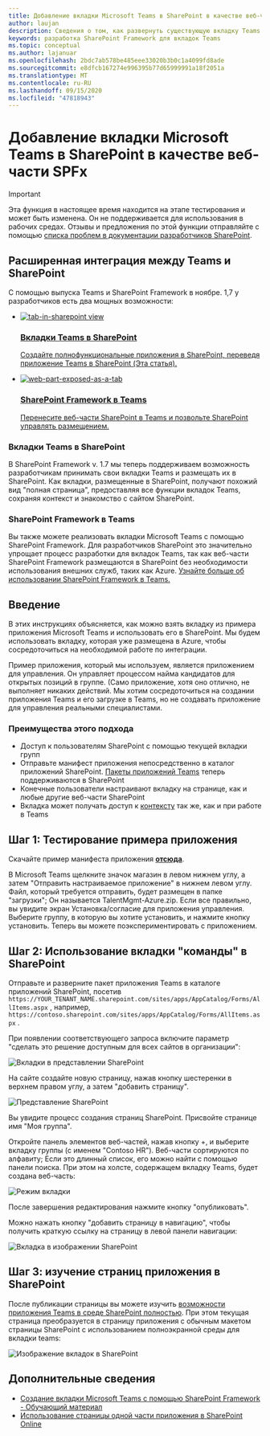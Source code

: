 ```yaml
---
title: Добавление вкладки Microsoft Teams в SharePoint в качестве веб-части SPFx
author: laujan
description: Сведения о том, как развернуть существующую вкладку Teams в SharePoint в качестве веб-части SharePoint Framework.
keywords: разработка SharePoint Framework для вкладок Teams
ms.topic: conceptual
ms.author: lajanuar
ms.openlocfilehash: 2bdc7ab578be485eee33020b3b0c1a4099fd8ade
ms.sourcegitcommit: e8dfcb167274e996395b77d65999991a18f2051a
ms.translationtype: MT
ms.contentlocale: ru-RU
ms.lasthandoff: 09/15/2020
ms.locfileid: "47818943"
---
```

# <a name="adding-a-microsoft-teams-tab-in-sharepoint-as-an-spfx-web-part"></a>Добавление вкладки Microsoft Teams в SharePoint в качестве веб-части SPFx

> [!IMPORTANT]
> Эта функция в настоящее время находится на этапе тестирования и может быть изменена. Он не поддерживается для использования в рабочих средах. Отзывы и предложения по этой функции отправляйте с помощью [списка проблем в документации разработчиков SharePoint](https://github.com/SharePoint/sp-dev-docs/issues).

## <a name="rich-integration-between-teams-and-sharepoint"></a>Расширенная интеграция между Teams и SharePoint

С помощью выпуска Teams и SharePoint Framework в ноябре. 1,7 у разработчиков есть два мощных возможности:

<ul  class="panelContent cardsC">
<li>
    <a href="#introduction">
        <div class="cardSize">
            <div class="cardPadding">
                <div class="card">
                    <div class="cardImageOuter">
                        <div class="cardImage bgdAccent1">
                            <img src="~/assets/images/tabs/tabs-in-sharepoint/image084.png" alt="tab-in-sharepoint view"/>
                        </div>
                    </div>
                    <div class="cardText">
                        <h3>Вкладки Teams в SharePoint</h3>
                        <p>Создайте полнофункциональные приложения в SharePoint, переведя приложение Teams в SharePoint (Эта статья).</p>
                    </div>
                </div>
            </div>
        </div>
    </a>
</li>
<li>
    <a href="https://docs.microsoft.com/sharepoint/dev/spfx/web-parts/get-started/using-web-part-as-ms-teams-tab">
        <div class="cardSize">
            <div class="cardPadding">
                <div class="card">
                    <div class="cardImageOuter">
                        <div class="cardImage bgdAccent1">
                            <img src="~/assets/images/tabs/tabs-in-sharepoint/SharePoint-web-part-exposed-as-a-Tab-in-Microsoft-Teams.png" alt="web-part-exposed-as-a-tab" />
                        </div>
                    </div>
                    <div class="cardText">
                        <h3>SharePoint Framework в Teams</h3>
                        <p>Перенесите веб-части SharePoint в Teams и позвольте SharePoint управлять размещением.</p>
                    </div>
                </div>
            </div>
        </div>
    </a>
</li>
</ul>

### <a name="teams-tabs-in-sharepoint"></a>Вкладки Teams в SharePoint

В SharePoint Framework v. 1.7 мы теперь поддерживаем возможность разработчикам принимать свои вкладки Teams и размещать их в SharePoint. Как вкладки, размещенные в SharePoint, получают похожий вид "полная страница", предоставляя все функции вкладок Teams, сохраняя контекст и знакомство с сайтом SharePoint.

### <a name="sharepoint-framework-in-teams"></a>SharePoint Framework в Teams

Вы также можете реализовать вкладки Microsoft Teams с помощью SharePoint Framework. Для разработчиков SharePoint это значительно упрощает процесс разработки для вкладок Teams, так как веб-части SharePoint Framework размещаются в SharePoint без необходимости использования внешних служб, таких как Azure. [Узнайте больше об использовании SharePoint Framework в Teams.](/sharepoint/dev/spfx/web-parts/get-started/using-web-part-as-ms-teams-tab)

## <a name="introduction"></a>Введение

В этих инструкциях объясняется, как можно взять вкладку из примера приложения Microsoft Teams и использовать его в SharePoint. Мы будем использовать вкладку, которая уже размещена в Azure, чтобы сосредоточиться на необходимой работе по интеграции.

Пример приложения, который мы используем, является приложением для управления. Он управляет процессом найма кандидатов для открытых позиций в группе. (Само приложение, хотя оно отлично, не выполняет никаких действий. Мы хотим сосредоточиться на создании приложения Teams и его загрузке в Teams, но не создавать приложение для управления реальными специалистами.

### <a name="benefits-of-this-approach"></a>Преимущества этого подхода

- Доступ к пользователям SharePoint с помощью текущей вкладки групп
- Отправьте манифест приложения непосредственно в каталог приложений SharePoint. [Пакеты приложений Teams](~/concepts/build-and-test/apps-package.md) теперь поддерживаются в SharePoint
- Конечные пользователи настраивают вкладку на странице, как и любые другие веб-части SharePoint
- Вкладка может получать доступ к [контексту](~/tabs/how-to/access-teams-context.md) так же, как и при работе в Teams

## <a name="step-1-testing-the-sample-app"></a>Шаг 1: Тестирование примера приложения

Скачайте пример манифеста приложения [**отсюда**](https://github.com/MicrosoftDocs/msteams-docs/raw/master/msteams-platform/assets/downloads/TalentMgmt-Azure.zip).

В Microsoft Teams щелкните значок магазин в левом нижнем углу, а затем "Отправить настраиваемое приложение" в нижнем левом углу. Файл, который требуется отправить, будет размещен в папке "загрузки"; Он называется TalentMgmt-Azure.zip. Если все правильно, вы увидите экран Установка/согласие для приложения управления. Выберите группу, в которую вы хотите установить, и нажмите кнопку установить. Теперь вы можете поэкспериментировать с приложением.

## <a name="step-2-using-the-teams-tab-in-sharepoint"></a>Шаг 2: Использование вкладки "команды" в SharePoint

Отправьте и разверните пакет приложения Teams в каталоге приложений SharePoint, посетив `https://YOUR_TENANT_NAME.sharepoint.com/sites/apps/AppCatalog/Forms/AllItems.aspx` , например, `https://contoso.sharepoint.com/sites/apps/AppCatalog/Forms/AllItems.aspx` .

При появлении соответствующего запроса включите параметр "сделать это решение доступным для всех сайтов в организации":

![Вкладки в представлении SharePoint](~/assets/images/tabs/tabs-in-sharepoint/image065.png)

На сайте создайте новую страницу, нажав кнопку шестеренки в верхнем правом углу, а затем "добавить страницу".

![Представление SharePoint](~/assets/images/tabs/tabs-in-sharepoint/image066.png)

Вы увидите процесс создания страниц SharePoint. Присвойте странице имя "Моя группа".

Откройте панель элементов веб-частей, нажав кнопку +, и выберите вкладку группы (с именем "Contoso HR"). Веб-части сортируются по алфавиту; Если это длинный список, его можно найти с помощью панели поиска. При этом на холсте, содержащем вкладку Teams, будет создана веб-часть:

![Режим вкладки](~/assets/images/tabs/tabs-in-sharepoint/image071.png)

После завершения редактирования нажмите кнопку "опубликовать".

Можно нажать кнопку "добавить страницу в навигацию", чтобы получить краткую ссылку на страницу в левой панели навигации:

![Вкладка в изображении SharePoint](~/assets/images/tabs/tabs-in-sharepoint/image073.png)

## <a name="step-3-explore-app-pages-in-sharepoint"></a>Шаг 3: изучение страниц приложения в SharePoint

После публикации страницы вы можете изучить [возможности приложения Teams в среде SharePoint полностью](/sharepoint/dev/spfx/web-parts/single-part-app-pages). При этом текущая страница преобразуется в страницу приложения с обычным макетом страницы SharePoint с использованием полноэкранной среды для вкладки teams:

![Изображение вкладок в SharePoint](~/assets/images/tabs/tabs-in-sharepoint/image085.png)

## <a name="more-information"></a>Дополнительные сведения

- [Создание вкладки Microsoft Teams с помощью SharePoint Framework - Обучающий материал](/sharepoint/dev/spfx/web-parts/get-started/using-web-part-as-ms-teams-tab)
- [Использование страницы одной части приложения в SharePoint Online](/sharepoint/dev/spfx/web-parts/single-part-app-pages)
